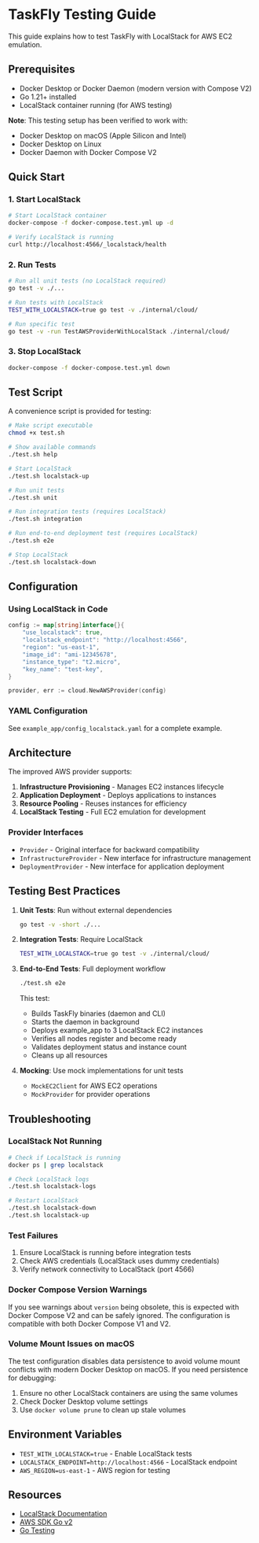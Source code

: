 # TaskFly Testing Guide

This guide explains how to test TaskFly with LocalStack for AWS EC2 emulation.

## Prerequisites

- Docker Desktop or Docker Daemon (modern version with Compose V2)
- Go 1.21+ installed
- LocalStack container running (for AWS testing)

**Note**: This testing setup has been verified to work with:
- Docker Desktop on macOS (Apple Silicon and Intel)
- Docker Desktop on Linux
- Docker Daemon with Docker Compose V2

## Quick Start

### 1. Start LocalStack

```bash
# Start LocalStack container
docker-compose -f docker-compose.test.yml up -d

# Verify LocalStack is running
curl http://localhost:4566/_localstack/health
```

### 2. Run Tests

```bash
# Run all unit tests (no LocalStack required)
go test -v ./...

# Run tests with LocalStack
TEST_WITH_LOCALSTACK=true go test -v ./internal/cloud/

# Run specific test
go test -v -run TestAWSProviderWithLocalStack ./internal/cloud/
```

### 3. Stop LocalStack

```bash
docker-compose -f docker-compose.test.yml down
```

## Test Script

A convenience script is provided for testing:

```bash
# Make script executable
chmod +x test.sh

# Show available commands
./test.sh help

# Start LocalStack
./test.sh localstack-up

# Run unit tests
./test.sh unit

# Run integration tests (requires LocalStack)
./test.sh integration

# Run end-to-end deployment test (requires LocalStack)
./test.sh e2e

# Stop LocalStack
./test.sh localstack-down
```

## Configuration

### Using LocalStack in Code

```go
config := map[string]interface{}{
    "use_localstack": true,
    "localstack_endpoint": "http://localhost:4566",
    "region": "us-east-1",
    "image_id": "ami-12345678",
    "instance_type": "t2.micro",
    "key_name": "test-key",
}

provider, err := cloud.NewAWSProvider(config)
```

### YAML Configuration

See `example_app/config_localstack.yaml` for a complete example.

## Architecture

The improved AWS provider supports:

1. **Infrastructure Provisioning** - Manages EC2 instances lifecycle
2. **Application Deployment** - Deploys applications to instances
3. **Resource Pooling** - Reuses instances for efficiency
4. **LocalStack Testing** - Full EC2 emulation for development

### Provider Interfaces

- `Provider` - Original interface for backward compatibility
- `InfrastructureProvider` - New interface for infrastructure management
- `DeploymentProvider` - New interface for application deployment

## Testing Best Practices

1. **Unit Tests**: Run without external dependencies
   ```bash
   go test -v -short ./...
   ```

2. **Integration Tests**: Require LocalStack
   ```bash
   TEST_WITH_LOCALSTACK=true go test -v ./internal/cloud/
   ```

3. **End-to-End Tests**: Full deployment workflow
   ```bash
   ./test.sh e2e
   ```
   This test:
   - Builds TaskFly binaries (daemon and CLI)
   - Starts the daemon in background
   - Deploys example_app to 3 LocalStack EC2 instances
   - Verifies all nodes register and become ready
   - Validates deployment status and instance count
   - Cleans up all resources

4. **Mocking**: Use mock implementations for unit tests
   - `MockEC2Client` for AWS EC2 operations
   - `MockProvider` for provider operations

## Troubleshooting

### LocalStack Not Running

```bash
# Check if LocalStack is running
docker ps | grep localstack

# Check LocalStack logs
./test.sh localstack-logs

# Restart LocalStack
./test.sh localstack-down
./test.sh localstack-up
```

### Test Failures

1. Ensure LocalStack is running before integration tests
2. Check AWS credentials (LocalStack uses dummy credentials)
3. Verify network connectivity to LocalStack (port 4566)

### Docker Compose Version Warnings

If you see warnings about `version` being obsolete, this is expected with Docker Compose V2 and can be safely ignored. The configuration is compatible with both Docker Compose V1 and V2.

### Volume Mount Issues on macOS

The test configuration disables data persistence to avoid volume mount conflicts with modern Docker Desktop on macOS. If you need persistence for debugging:

1. Ensure no other LocalStack containers are using the same volumes
2. Check Docker Desktop volume settings
3. Use `docker volume prune` to clean up stale volumes

## Environment Variables

- `TEST_WITH_LOCALSTACK=true` - Enable LocalStack tests
- `LOCALSTACK_ENDPOINT=http://localhost:4566` - LocalStack endpoint
- `AWS_REGION=us-east-1` - AWS region for testing

## Resources

- [LocalStack Documentation](https://docs.localstack.cloud)
- [AWS SDK Go v2](https://aws.github.io/aws-sdk-go-v2/)
- [Go Testing](https://golang.org/pkg/testing/)